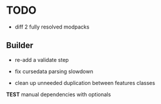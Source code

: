 # TODO

* diff 2 fully resolved modpacks

## Builder

* re-add a validate step

* fix cursedata parsing slowdown

* clean up unneeded duplication between features classes

**TEST** manual dependencies with optionals
